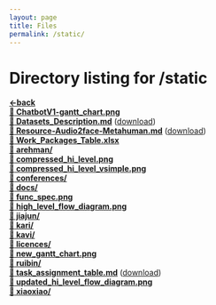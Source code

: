 ```yaml
---
layout: page
title: Files
permalink: /static/
---
```


# Directory listing for /static
[**<-back**](/)  
[**:page_facing_up: ChatbotV1-gantt_chart.png**](ChatbotV1-gantt_chart.png)  
[**:page_facing_up: Datasets_Description.md**](Datasets_Description) ([download](Datasets_Description.md))  
[**:page_facing_up: Resource-Audio2face-Metahuman.md**](Resource-Audio2face-Metahuman) ([download](Resource-Audio2face-Metahuman.md))  
[**:page_facing_up: Work_Packages_Table.xlsx**](Work_Packages_Table.xlsx)  
[**:file_folder: arehman/**](/static/arehman)  
[**:page_facing_up: compressed_hi_level.png**](compressed_hi_level.png)  
[**:page_facing_up: compressed_hi_level_vsimple.png**](compressed_hi_level_vsimple.png)  
[**:file_folder: conferences/**](/static/conferences)  
[**:file_folder: docs/**](/static/docs)  
[**:page_facing_up: func_spec.png**](func_spec.png)  
[**:page_facing_up: high_level_flow_diagram.png**](high_level_flow_diagram.png)  
[**:file_folder: jiajun/**](/static/jiajun)  
[**:file_folder: kari/**](/static/kari)  
[**:file_folder: kavi/**](/static/kavi)  
[**:file_folder: licences/**](/static/licences)  
[**:page_facing_up: new_gantt_chart.png**](new_gantt_chart.png)  
[**:file_folder: ruibin/**](/static/ruibin)  
[**:page_facing_up: task_assignment_table.md**](task_assignment_table) ([download](task_assignment_table.md))  
[**:page_facing_up: updated_hi_level_flow_diagram.png**](updated_hi_level_flow_diagram.png)  
[**:file_folder: xiaoxiao/**](/static/xiaoxiao)  
